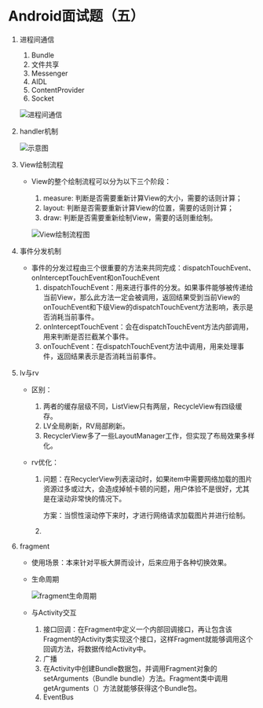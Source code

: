 Android面试题（五）
===

1. 进程间通信

   1. Bundle
   2. 文件共享
   3. Messenger 
   4. AIDL
   5. ContentProvider
   6. Socket

   ![进程间通信](https://img-blog.csdn.net/20170605011532312?watermark/2/text/aHR0cDovL2Jsb2cuY3Nkbi5uZXQvdTAxMTI0MDg3Nw==/font/5a6L5L2T/fontsize/400/fill/I0JBQkFCMA==/dissolve/70/gravity/SouthEast)

2. handler机制

   ![示意图](https://upload-images.jianshu.io/upload_images/1824194-a947dcc5b22f69fb.jpg?imageMogr2/auto-orient/strip%7CimageView2/2/w/561)

3. View绘制流程

   - View的整个绘制流程可以分为以下三个阶段：

     1. measure: 判断是否需要重新计算View的大小，需要的话则计算；
     2. layout: 判断是否需要重新计算View的位置，需要的话则计算；
     3. draw: 判断是否需要重新绘制View，需要的话则重绘制。

     ![View绘制流程图](https://upload-images.jianshu.io/upload_images/2397836-19c08de6439514a7.png?imageMogr2/auto-orient/strip%7CimageView2/2/w/700)

4. 事件分发机制

   - 事件的分发过程由三个很重要的方法来共同完成：dispatchTouchEvent、onInterceptTouchEvent和onTouchEvent
     1. dispatchTouchEvent：用来进行事件的分发。如果事件能够被传递给当前View，那么此方法一定会被调用，返回结果受到当前View的onTouchEvent和下级View的dispatchTouchEvent方法影响，表示是否消耗当前事件。
     2. onInterceptTouchEvent：会在dispatchTouchEvent方法内部调用，用来判断是否拦截某个事件。
     3. onTouchEvent：在dispatchTouchEvent方法中调用，用来处理事件，返回结果表示是否消耗当前事件。

5. lv与rv

   - 区别：

     1. 两者的缓存层级不同，ListView只有两层，RecycleView有四级缓存。
     2. LV全局刷新，RV局部刷新。
     3. RecyclerView多了一些LayoutManager工作，但实现了布局效果多样化。

   - rv优化：

     1. 问题：在RecyclerView列表滚动时，如果item中需要网络加载的图片资源过多或过大，会造成掉帧卡顿的问题，用户体验不是很好，尤其是在滚动非常快的情况下。

        方案：当惯性滚动停下来时，才进行网络请求加载图片并进行绘制。

     2. 

6. fragment
   - 使用场景：本来针对平板大屏而设计，后来应用于各种切换效果。

   - 生命周期

     ![fragment生命周期](https://images2015.cnblogs.com/blog/945877/201611/945877-20161123093212096-2032834078.png)

   - 与Activity交互

     1. 接口回调：在Fragment中定义一个内部回调接口，再让包含该Fragment的Activity类实现这个接口，这样Fragment就能够调用这个回调方法，将数据传给Activity中。
     2. 广播
     3. 在Activity中创建Bundle数据包，并调用Fragment对象的setArguments（Bundle bundle）方法。Fragment类中调用getArguments（）方法就能够获得这个Bundle包。
     4. EventBus